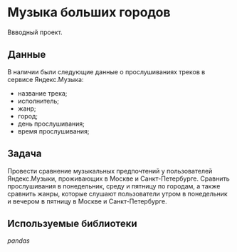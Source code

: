 # Музыка больших городов
Ввводный проект.

## Данные

В наличии были следующие данные о прослушиваниях треков в сервисе Яндекс.Музыка:
- название трека;
- исполнитель;
- жанр;
- город;
- день прослушивания;
- время прослушивания;

## Задача

Провести сравнение музыкальных предпочтений у пользователей Яндекс.Музыки, проживающих в Москве и Санкт-Петербурге. Сравнить прослушивания в понедельник, среду и пятницу по городам, а также сравнить жанры, которые слушают пользователи утром в понедельник и вечером в пятницу в Москве и Санкт-Петербурге.  

## Используемые библиотеки

*pandas*